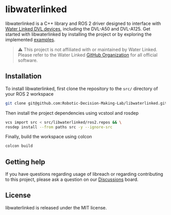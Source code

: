 # libwaterlinked

libwaterlinked is a C++ library and ROS 2 driver designed to interface with
[Water Linked DVL devices](https://waterlinked.com/dvl), including the DVL-A50
and DVL-A125. Get started with libwaterlinked by installing the project or by
exploring the implemented [examples](https://github.com/Robotic-Decision-Making-Lab/libwaterlinked/tree/main/examples).

> :warning: This project is not affiliated with or maintained by Water Linked.
> Please refer to the Water Linked [GitHub Organization](https://github.com/waterlinked/)
> for all official software.

## Installation

To install libwaterlinked, first clone the repository to the `src/` directory
of your ROS 2 workspace

```bash
git clone git@github.com:Robotic-Decision-Making-Lab/libwaterlinked.git
```

Then install the project dependencies using vcstool and rosdep

```bash
vcs import src < src/libwaterlinked/ros2.repos && \
rosdep install --from paths src -y --ignore-src
```

Finally, build the workspace using colcon

```bash
colcon build
```

## Getting help

If you have questions regarding usage of libreach or regarding contributing to
this project, please ask a question on our [Discussions](https://github.com/Robotic-Decision-Making-Lab/libwaterlinked/discussions)
board.

## License

libwaterlinked is released under the MIT license.
